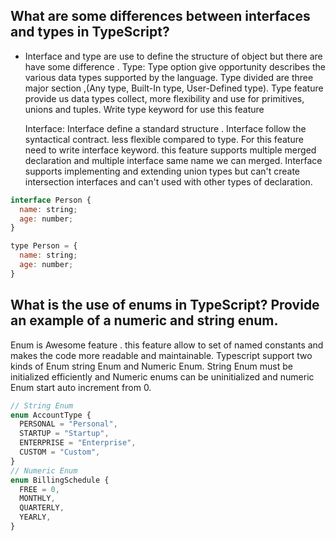 ## What are some differences between interfaces and types in TypeScript?
 -  Interface and type are use to define the structure of object but there are have some  difference . 
    Type: Type option give opportunity  describes the various data types supported 
    by the language. Type divided are three major section ,(Any type, Built-In type, User-Defined type). Type feature provide us data types collect, more flexibility and use for primitives, unions and tuples. Write type keyword for use this feature

    Interface: Interface define a standard structure . Interface follow the syntactical contract. less flexible compared to type. For this feature need to write interface keyword. this feature supports multiple merged declaration and multiple interface same name we can merged. Interface supports implementing and 
    extending union types but can't create intersection interfaces and can't used with other types of declaration.
    
```js
interface Person {
  name: string;
  age: number;
}

type Person = {
  name: string;
  age: number;
}

```



## What is the use of enums in TypeScript? Provide an example of a numeric and string enum.
Enum is Awesome feature . this feature allow to set of named constants and makes the code more readable and maintainable. Typescript support two kinds of Enum 
string Enum and Numeric Enum. String Enum must be initialized efficiently and Numeric enums can be uninitialized and numeric Enum start auto increment from 0.

```js
// String Enum
enum AccountType {
  PERSONAL = "Personal",
  STARTUP = "Startup",
  ENTERPRISE = "Enterprise",
  CUSTOM = "Custom",
}
// Numeric Enum
enum BillingSchedule {
  FREE = 0,
  MONTHLY,
  QUARTERLY,
  YEARLY,
}
```